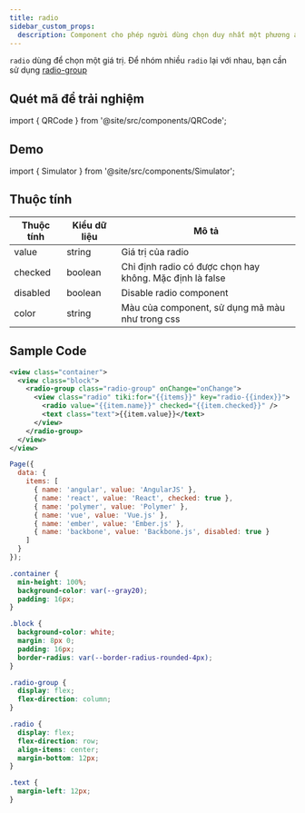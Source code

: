 ```yaml
---
title: radio
sidebar_custom_props:
  description: Component cho phép người dùng chọn duy nhất một phương án
---
```


`radio` dùng để chọn một giá trị. Để nhóm nhiều `radio` lại với nhau, bạn cần sử dụng [radio-group](radio-group)

## Quét mã để trải nghiệm

import { QRCode } from '@site/src/components/QRCode';

<QRCode page="pages/component/advance/form/radio-button/index" />

## Demo

import { Simulator } from '@site/src/components/Simulator';

<Simulator page="pages/component/advance/form/radio-button/index" />

## Thuộc tính

| Thuộc tính | Kiểu dữ liệu | Mô tả                                                    |
| ---------- | ------------ | -------------------------------------------------------- |
| value      | string       | Giá trị của radio                                        |
| checked    | boolean      | Chỉ định radio có được chọn hay không. Mặc định là false |
| disabled   | boolean      | Disable radio component                                  |
| color      | string       | Màu của component, sử dụng mã màu như trong css          |

## Sample Code

```xml title=index.txml
<view class="container">
  <view class="block">
    <radio-group class="radio-group" onChange="onChange">
      <view class="radio" tiki:for="{{items}}" key="radio-{{index}}">
        <radio value="{{item.name}}" checked="{{item.checked}}" />
        <text class="text">{{item.value}}</text>
      </view>
    </radio-group>
  </view>
</view>
```

```js title=index.js
Page({
  data: {
    items: [
      { name: 'angular', value: 'AngularJS' },
      { name: 'react', value: 'React', checked: true },
      { name: 'polymer', value: 'Polymer' },
      { name: 'vue', value: 'Vue.js' },
      { name: 'ember', value: 'Ember.js' },
      { name: 'backbone', value: 'Backbone.js', disabled: true }
    ]
  }
});
```

```css title=index.tcss
.container {
  min-height: 100%;
  background-color: var(--gray20);
  padding: 16px;
}

.block {
  background-color: white;
  margin: 8px 0;
  padding: 16px;
  border-radius: var(--border-radius-rounded-4px);
}

.radio-group {
  display: flex;
  flex-direction: column;
}

.radio {
  display: flex;
  flex-direction: row;
  align-items: center;
  margin-bottom: 12px;
}

.text {
  margin-left: 12px;
}
```
